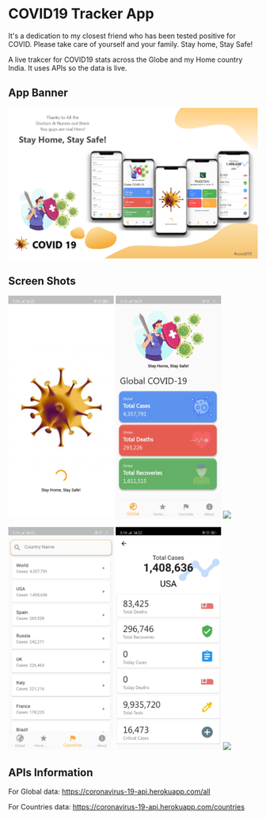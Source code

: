 # COVID19 Tracker App

It's a dedication to my closest friend who has been tested positive for COVID. Please take care of yourself and your family. Stay home, Stay Safe!

A live trakcer for COVID19 stats across the Globe and my Home country India. It uses APIs so the data is live.

## App Banner

<img src = "ScreenShot/covid19.png">

## Screen Shots

<img src = "ScreenShot/splash.jpg" height = 450;> <img src = "ScreenShot/dashboard.jpg" height = 450;> <img src = "ScreenShot/pak.jpg" height = 450;>

<img src = "ScreenShot/country.jpg" height = 450;> <img src = "ScreenShot/countryDetails.jpg" height = 450;> <img src = "ScreenShot/info.jpg" height = 450;>

## APIs Information
For Global data: https://coronavirus-19-api.herokuapp.com/all

For Countries data: https://coronavirus-19-api.herokuapp.com/countries
